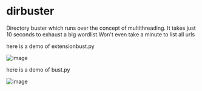 # dirbuster
Directory buster which runs over the concept of multithreading. It takes just 10 seconds to exhaust a big wordlist.Won't even take a minute to list all urls

here is a demo of extensionbust.py 


![image](https://user-images.githubusercontent.com/110147408/184570241-6d3d0849-0f96-4e5f-bb36-0c2a5f12e7d2.png)

here is a demo of bust.py

![image](https://user-images.githubusercontent.com/110147408/184570505-9750c62e-26c5-48bd-be5c-a46d11b22820.png)

